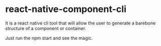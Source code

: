 # react-native-component-cli
It is a react native cli tool that will allow the user to generate a barebone structure of a component or container.

Just run the npm start and see the magic.
